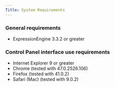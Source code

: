 ```yaml
---
Title: System Requirements
---
```


### General requirements

- ExpressionEngine 3.3.2 or greater

### Control Panel interface use requirements

- Internet Explorer 9 or greater
- Chrome (tested with 47.0.2526.106)
- Firefox (tested with 41.0.2)
- Safari (Mac) (tested with 9.0.2)
